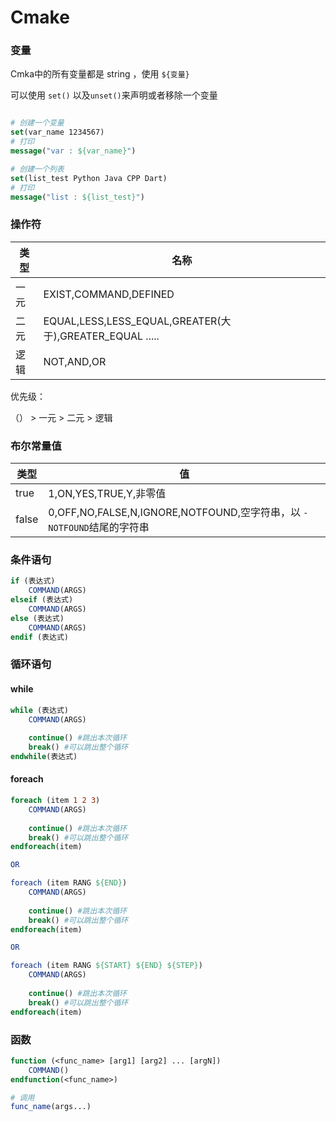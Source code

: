 # Cmake

### 变量

Cmka中的所有变量都是 string ，使用 `${变量}`

可以使用 `set()` 以及`unset()`来声明或者移除一个变量

```cmake

# 创建一个变量
set(var_name 1234567)
# 打印
message("var : ${var_name}")

# 创建一个列表
set(list_test Python Java CPP Dart)
# 打印
message("list : ${list_test}")

```





### 操作符

| 类型 | 名称                                                    |
| ---- | ------------------------------------------------------- |
| 一元 | EXIST,COMMAND,DEFINED                                   |
| 二元 | EQUAL,LESS,LESS_EQUAL,GREATER(大于),GREATER_EQUAL ..... |
| 逻辑 | NOT,AND,OR                                              |

优先级：

（）  >   一元  > 二元  >  逻辑



### 布尔常量值

| 类型  | 值                                                           |
| ----- | ------------------------------------------------------------ |
| true  | 1,ON,YES,TRUE,Y,非零值                                       |
| false | 0,OFF,NO,FALSE,N,IGNORE,NOTFOUND,空字符串，以 `-NOTFOUND`结尾的字符串 |



### 条件语句

```cmake
if (表达式)
	COMMAND(ARGS)	
elseif (表达式) 	
	COMMAND(ARGS)
else (表达式)
	COMMAND(ARGS)
endif (表达式)	
```



### 循环语句

#### while

```cmake
while (表达式)
	COMMAND(ARGS)
	
	continue() #跳出本次循环
	break() #可以跳出整个循环
endwhile(表达式)
```



#### foreach

```cmake
foreach (item 1 2 3)
	COMMAND(ARGS)
	
	continue() #跳出本次循环
	break() #可以跳出整个循环
endforeach(item)	

OR

foreach (item RANG ${END})
	COMMAND(ARGS)
	
	continue() #跳出本次循环
	break() #可以跳出整个循环
endforeach(item)

OR

foreach (item RANG ${START} ${END} ${STEP})
	COMMAND(ARGS)
	
	continue() #跳出本次循环
	break() #可以跳出整个循环
endforeach(item)
```





### 函数

```cmake
function (<func_name> [arg1] [arg2] ... [argN])
	COMMAND()
endfunction(<func_name>)	

# 调用
func_name(args...)
```

